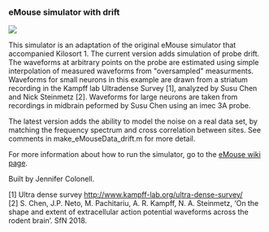 ### eMouse simulator with drift ###

![](https://github.com/MouseLand/Kilosort2/blob/master/Docs/img/simulation_drift.png)


This simulator is an adaptation of the original eMouse simulator that accompanied Kilosort 1. The current version adds simulation of probe drift. The waveforms at arbitrary points on the probe are estimated using simple interpolation of measured waveforms from "oversampled" measurments. Waveforms for small neurons in this example are drawn from a striatum recording in the Kampff lab Ultradense Survey [1], analyzed by Susu Chen and Nick Steinmetz [2]. Waveforms for large neurons are taken from recordings in midbrain peformed by Susu Chen using an imec 3A probe.

The latest version adds the ability to model the noise on a real data set, by matching the frequency spectrum and cross correlation between sites. See comments in make_eMouseData_drift.m for more detail.

For more information about how to run the simulator, go to the [eMouse wiki page](https://github.com/MouseLand/Kilosort2/wiki/4.-eMouse-simulator-with-drift).

Built by Jennifer Colonell. 


[1] Ultra dense survey http://www.kampff-lab.org/ultra-dense-survey/  
[2] S. Chen, J.P. Neto, M. Pachitariu, A. R. Kampff, N. A. Steinmetz, ‘On the shape and extent of extracellular action potential waveforms across the rodent brain’. SfN 2018. 



